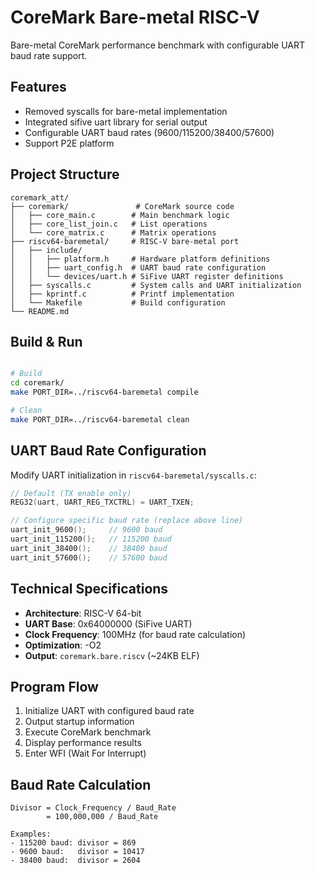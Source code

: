 # CoreMark Bare-metal RISC-V

Bare-metal CoreMark performance benchmark with configurable UART baud rate support.

## Features
- Removed syscalls for bare-metal implementation
- Integrated sifive uart library for serial output
- Configurable UART baud rates (9600/115200/38400/57600)
- Support P2E platform

## Project Structure
```
coremark_att/
├── coremark/               # CoreMark source code
│   ├── core_main.c        # Main benchmark logic
│   ├── core_list_join.c   # List operations
│   └── core_matrix.c      # Matrix operations
├── riscv64-baremetal/     # RISC-V bare-metal port
│   ├── include/
│   │   ├── platform.h     # Hardware platform definitions
│   │   ├── uart_config.h  # UART baud rate configuration
│   │   └── devices/uart.h # SiFive UART register definitions
│   ├── syscalls.c         # System calls and UART initialization
│   ├── kprintf.c          # Printf implementation
│   └── Makefile           # Build configuration
└── README.md
```

## Build & Run
```bash

# Build
cd coremark/
make PORT_DIR=../riscv64-baremetal compile

# Clean
make PORT_DIR=../riscv64-baremetal clean
```

## UART Baud Rate Configuration
Modify UART initialization in `riscv64-baremetal/syscalls.c`:

```c
// Default (TX enable only)
REG32(uart, UART_REG_TXCTRL) = UART_TXEN;

// Configure specific baud rate (replace above line)
uart_init_9600();     // 9600 baud
uart_init_115200();   // 115200 baud  
uart_init_38400();    // 38400 baud
uart_init_57600();    // 57600 baud
```

## Technical Specifications
- **Architecture**: RISC-V 64-bit
- **UART Base**: 0x64000000 (SiFive UART)
- **Clock Frequency**: 100MHz (for baud rate calculation)
- **Optimization**: -O2
- **Output**: `coremark.bare.riscv` (~24KB ELF)

## Program Flow
1. Initialize UART with configured baud rate
2. Output startup information
3. Execute CoreMark benchmark
4. Display performance results
5. Enter WFI (Wait For Interrupt)

## Baud Rate Calculation
```
Divisor = Clock_Frequency / Baud_Rate
        = 100,000,000 / Baud_Rate

Examples:
- 115200 baud: divisor = 869
- 9600 baud:   divisor = 10417
- 38400 baud:  divisor = 2604
``` 